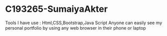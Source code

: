 # C193265-SumaiyaAkter
Tools I have use : Html,CSS,Bootstrap,Java Script
Anyone can easily  see my personal portfolio  by using any web browser in their phone or laptop

